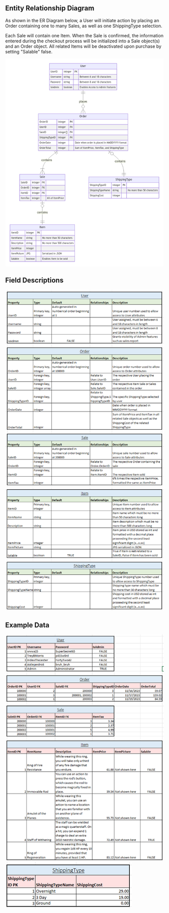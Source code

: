 ## Entity Relationship Diagram

As shown in the ER Diagram below, a User will initiate action by placing an Order containing one to many Sales, as well as one ShippingType selection.

Each Sale will contain one Item. When the Sale is confirmed, the information entered during the checkout process will be initialized into a Sale object(s) and an Order object.
All related Items will be deactivated upon purchase by setting "Salable" false.

![](/project/assets/entity-relationship-diagram.png)

## Field Descriptions

![](/project/assets/field-descriptions_1.png)
![](/project/assets/field-descriptions_2.png)

## Example Data

![](/project/assets/example-data_1.png)
![](/project/assets/example-data_2.png)
